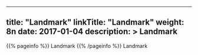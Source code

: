 
---
title: "Landmark"
linkTitle: "Landmark"
weight: 8n
date: 2017-01-04
description: >
 Landmark
---

{{% pageinfo %}}
Landmark
{{% /pageinfo %}}
Landmark
